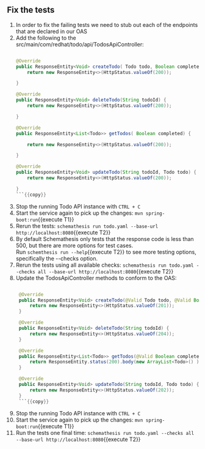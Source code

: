 ## Fix the tests
1. In order to fix the failing tests we need to stub out each of the endpoints that are declared in our OAS
2. Add the following to the src/main/com/redhat/todo/api/TodosApiController:
    ```java

    @Override
    public ResponseEntity<Void> createTodo( Todo todo, Boolean completed) {
        return new ResponseEntity<>(HttpStatus.valueOf(200));

    }

    @Override
    public ResponseEntity<Void> deleteTodo(String todoId) {
        return new ResponseEntity<>(HttpStatus.valueOf(200));

    }

    @Override
    public ResponseEntity<List<Todo>> getTodos( Boolean completed) {

        return new ResponseEntity<>(HttpStatus.valueOf(200));

    }

    @Override
    public ResponseEntity<Void> updateTodo(String todoId, Todo todo) {
        return new ResponseEntity<>(HttpStatus.valueOf(200));

    }
    ```{{copy}}
3. Stop the running Todo API instance with `CTRL + C`
3. Start the service again to pick up the changes: `mvn spring-boot:run`{{execute T1}}
3. Rerun the tests: `schemathesis run todo.yaml --base-url http://localhost:8080`{{execute T2}}
4. By default Schemathesis only tests that the response code is less than 500, but there are more options for test cases.  
   Run `schemthesis run --help`{{execute T2}} to see more testing options, specifically the --checks option.
5. Rerun the tests using all available checks: `schemathesis run todo.yaml --checks all --base-url http://localhost:8080`{{execute T2}}
6. Update the TodosApiController methods to conform to the OAS:
   ```java
   
    @Override
    public ResponseEntity<Void> createTodo(@Valid Todo todo, @Valid Boolean completed) {
        return new ResponseEntity<>(HttpStatus.valueOf(201));
    }

    @Override
    public ResponseEntity<Void> deleteTodo(String todoId) {
        return new ResponseEntity<>(HttpStatus.valueOf(204));
    }

    @Override
    public ResponseEntity<List<Todo>> getTodos(@Valid Boolean completed) {
        return ResponseEntity.status(200).body(new ArrayList<Todo>() );
    }

    @Override
    public ResponseEntity<Void> updateTodo(String todoId, Todo todo) {
        return new ResponseEntity<>(HttpStatus.valueOf(202));
    }
    ```{{copy}}
7. Stop the running Todo API instance with `CTRL + C`
7. Start the service again to pick up the changes: `mvn spring-boot:run`{{execute T1}}
7. Run the tests one final time: `schemathesis run todo.yaml --checks all --base-url http://localhost:8080`{{execute T2}}
